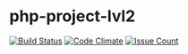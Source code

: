 # php-project-lvl2

[![Build Status](https://travis-ci.org/lev0607/php-project-lvl2.svg?branch=master)](https://travis-ci.org/lev0607/php-project-lvl2)
[![Code Climate](https://codeclimate.com/github/lev0607/php-project-lvl2/badges/gpa.svg)](https://codeclimate.com/github/lev0607/php-project-lvl2)
[![Issue Count](https://codeclimate.com/github/lev0607/php-project-lvl2/badges/issue_count.svg)](https://codeclimate.com/github/lev0607/php-project-lvl2)